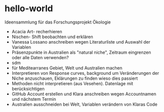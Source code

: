# hello-world
Ideensammlung für das Forschungsprojekt Ökologie 
- Acacia Art- recherhieren
- Nischen- Shift  beobachten und erklären
- Vanessa Lossano anschreiben wegen Literaturliste und Auswahl der Variablen
- Präsenzpunkte in Australien als "natural niche", Zeitraum eingrenzen oder alle Daten verwenden?
- sdm
- für Meditearranes Gebiet, Welt und Australien machen
- Interpretieren von Response curves, background um Veränderungen der Niche anzuschauen, Eklärungen zu finden wieso dies passiert
- Methoden nicht interpretieren (aus Vesehen). Datenlage mit berücksichtigen
- GitHub Account erstellen und Klara anschreiben wegen Accountnamen und nächstem Termin
- Australien ausschneiden bei Welt, Variablen verändern von Klaras Code
